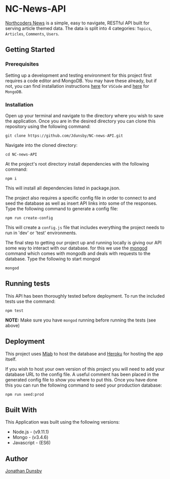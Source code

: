 # NC-News-API
[Northcoders News](https://jd-nc-news.herokuapp.com/api) is a simple, easy to navigate, RESTful API built for serving article themed data. The data is split into 4 categories: `Topics`, `Articles`, `Comments`, `Users`.

## Getting Started
### Prerequisites
Setting up a development and testing environment for this project first requires a code editor and MongoDB. You may have these already, but if not, you can find installation instructions [here](https://code.visualstudio.com/docs) for `VSCode` and [here](https://docs.mongodb.com/manual/installation/) for `MongoDB`.

### Installation
Open up your terminal and navigate to the directory where you wish to save the application.
Once you are in the desired directory you can clone this repository using the following command:
```
git clone https://github.com/Jdunsby/NC-news-API.git
```

Navigate into the cloned directory:
```
cd NC-news-API
```

At the project's root directory install dependencies with the following command:
```
npm i
```
This will install all dependencies listed in package.json.

The project also requires a specific config file in order to connect to and seed the database as well as insert API links into some of the responses.
Type the following command to generate a config file:
```
npm run create-config
```
This will create a `config.js` file that includes everything the project needs to run in 'dev' or 'test' environments.

The final step to getting our project up and running locally is giving our API some way to interact with our database. for this we use the [mongod](https://docs.mongodb.com/manual/reference/program/mongod/) command which comes with mongodb and deals with requests to the database.
Type the following to start mongod
```
mongod
```

## Running tests
This API has been thoroughly tested before deployment. To run the included tests use the command:
```
npm test
```
**NOTE:** Make sure you have `mongod` running before running the tests (see above)

## Deployment
This project uses [Mlab](https://mlab.com/) to host the database and [Heroku](https://www.heroku.com/) for hosting the app itself.

If you wish to host your own version of this project you will need to add your database URL to the config file. A useful comment has been placed in the generated config file to show you where to put this.
Once you have done this you can run the following command to seed your production database:
```
npm run seed:prod
```

## Built With
This Application was built using the following versions:
- Node.js - (v9.11.1)
- Mongo - (v3.4.6)
- Javascript - (ES6)

## Author
[Jonathan Dunsby](https://github.com/Jdunsby)